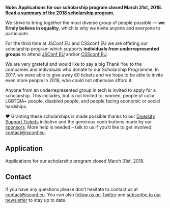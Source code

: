 **Note: Applications for our scholarship program closed March 31st, 2018. [Read a summary of the 2018 scholarship program.](/news/scholarships-awarded/)**

We strive to bring together the most diverse group of people possible — **we firmly believe in equality**, which is why we invite anyone and everyone to participate.

For the third time at JSConf EU and CSSconf EU we are offering our scholarship program which supports **individuals from underrepresented groups** to attend [JSConf EU](http://2018.jsconf.eu/) and/or [CSSconf EU](http://2018.cssconf.eu/).

We are very grateful and would like to say a big Thank You to the companies and individuals who donate to our Scholarship Programme. In 2017, we were able to give away 80 tickets and we hope to be able to invite even more people in 2018, who could not otherwise afford it.

Anyone from an underrepresented group in tech is invited to apply for a scholarship. This includes, but is not limited to: women, people of color, LGBTQIA+ people, disabled people, and people facing economic or social hardships.

❤️
Granting these scholarships is made possible thanks to our [Diversity Support Tickets](https://ti.to/jsconfeu/jsconf-eu-2018) initiative and the generous contributions made by our [sponsors](https://2018.jsconf.eu/sponsors). More help is needed – talk to us if you’d like to get involved: [contact@jsconf.eu](mailto:contact@jsconf.eu).

## Application

Applications for our scholarship program closed March 31st, 2018.

## Contact

If you have any questions please don’t hesitate to contact us at contact@jsconf.eu. You can also [follow us on Twitter](https://twitter.com/jsconfeu) and [subscribe to our newsletter](https://confirmsubscription.com/h/d/82029683ADB683FB) to stay up to date.
